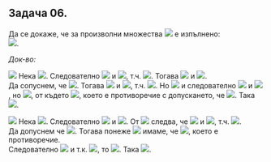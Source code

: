 ## Задача 06.

Да се докаже, че за произволни множества <img src="https://latex.codecogs.com/svg.latex?\Large&space;A,B,C"> е изпълнено:<br><img src="https://latex.codecogs.com/svg.latex?\Large&space;A\times{(B\setminus{C})}=(A\times{B})\setminus{(A\times{C})}">.

*Док-во:*

<img src="https://latex.codecogs.com/svg.latex?\Large&space;(\subseteq)"> Нека <img src="https://latex.codecogs.com/svg.latex?\Large&space;x\in{A\times{(B\setminus{C})}}">. Следователно <img src="https://latex.codecogs.com/svg.latex?\Large&space;\exists{a\in{A}}"> и <img src="https://latex.codecogs.com/svg.latex?\Large&space;b\in{(B\setminus{C})}">, т.ч. <img src="https://latex.codecogs.com/svg.latex?\Large&space;x=(a,b)">. Тогава <img src="https://latex.codecogs.com/svg.latex?\Large&space;b\in{B}"> и <img src="https://latex.codecogs.com/svg.latex?\Large&space;b\notin{C}\Rightarrow{x=(a,b)}\in{A\times{B}}">.<br>Да сопуснем, че <img src="https://latex.codecogs.com/svg.latex?\Large&space;x\in{A\times{C}}">. Тогава <img src="https://latex.codecogs.com/svg.latex?\Large&space;\exists{a'}\in{A}"> и <img src="https://latex.codecogs.com/svg.latex?\Large&space;c\in{C}">, т.ч. <img src="https://latex.codecogs.com/svg.latex?\Large&space;x=(a',c)">. Но <img src="https://latex.codecogs.com/svg.latex?\Large&space;x=(a,b)"> и следователно <img src="https://latex.codecogs.com/svg.latex?\Large&space;x=(a,b)=(a',c)\Rightarrow{a=a'}"> и <img src="https://latex.codecogs.com/svg.latex?\Large&space;b=c">, но <img src="https://latex.codecogs.com/svg.latex?\Large&space;c\in{C}">, от където <img src="https://latex.codecogs.com/svg.latex?\Large&space;b\in{C}">, което е противоречие с допускането, че <img src="https://latex.codecogs.com/svg.latex?\Large&space;x\in{A\times{C}}\Rightarrow{x\notin{A\times{C}}}">. Така <img src="https://latex.codecogs.com/svg.latex?\Large&space;x\in{(A\times{B})\setminus{(A\times{C})}}">.

<img src="https://latex.codecogs.com/svg.latex?\Large&space;(\supseteq)"> Нека <img src="https://latex.codecogs.com/svg.latex?\Large&space;x\in(A\times{B})\setminus{(A\times{C})}">. Следователно <img src="https://latex.codecogs.com/svg.latex?\Large&space;x\in{A\times{B}}"> и <img src="https://latex.codecogs.com/svg.latex?\Large&space;x\notin{A\times{C}}">. От <img src="https://latex.codecogs.com/svg.latex?\Large&space;x\in{A\times{B}}"> следва, че <img src="https://latex.codecogs.com/svg.latex?\Large&space;\exists{a\in{A}}"> и <img src="https://latex.codecogs.com/svg.latex?\Large&space;b\in{B}">, т.ч. <img src="https://latex.codecogs.com/svg.latex?\Large&space;x\in{(a,b)}">.<br>Да допуснем че <img src="https://latex.codecogs.com/svg.latex?\Large&space;b\in{C}">. Тогава понеже <img src="https://latex.codecogs.com/svg.latex?\Large&space;a\in{A}"> имаме, че <img src="https://latex.codecogs.com/svg.latex?\Large&space;x=(a,b)\in{A\times{C}}">, което е противоречие.<br>Следователно <img src="https://latex.codecogs.com/svg.latex?\Large&space;b\notin{C}"> и т.к. <img src="https://latex.codecogs.com/svg.latex?\Large&space;b\in{B}">, то <img src="https://latex.codecogs.com/svg.latex?\Large&space;b\in{B\setminus{C}}">. Така <img src="https://latex.codecogs.com/svg.latex?\Large&space;x=(a,b)\in{A}\times{(B\setminus{C})}">.
